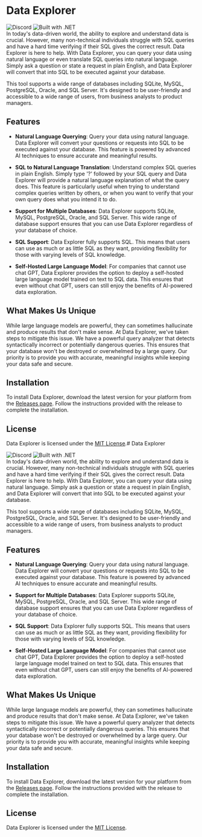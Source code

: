 # Data Explorer

![Discord](https://discordapp.com/api/guilds/1223002530074591365/widget.png?style=shield)
![Built with .NET](https://img.shields.io/badge/.NET-512BD4?style=for-the-badge&logo=.net&logoColor=white)  
In today's data-driven world, the ability to explore and understand data is crucial. However, many non-technical individuals struggle with SQL queries and have a hard time verifying if their SQL gives the correct result. Data Explorer is here to help. With Data Explorer, you can query your data using natural language or even translate SQL queries into natural language. Simply ask a question or state a request in plain English, and Data Explorer will convert that into SQL to be executed against your database.

This tool supports a wide range of databases including SQLite, MySQL, PostgreSQL, Oracle, and SQL Server. It's designed to be user-friendly and accessible to a wide range of users, from business analysts to product managers.

## Features

- **Natural Language Querying**: Query your data using natural language. Data Explorer will convert your questions or requests into SQL to be executed against your database. This feature is powered by advanced AI techniques to ensure accurate and meaningful results.

- **SQL to Natural Language Translation**: Understand complex SQL queries in plain English. Simply type '?' followed by your SQL query and Data Explorer will provide a natural language explanation of what the query does. This feature is particularly useful when trying to understand complex queries written by others, or when you want to verify that your own query does what you intend it to do.

- **Support for Multiple Databases**: Data Explorer supports SQLite, MySQL, PostgreSQL, Oracle, and SQL Server. This wide range of database support ensures that you can use Data Explorer regardless of your database of choice.

- **SQL Support**: Data Explorer fully supports SQL. This means that users can use as much or as little SQL as they want, providing flexibility for those with varying levels of SQL knowledge.

- **Self-Hosted Large Language Model**: For companies that cannot use chat GPT, Data Explorer provides the option to deploy a self-hosted large language model trained on text to SQL data. This ensures that even without chat GPT, users can still enjoy the benefits of AI-powered data exploration.

## What Makes Us Unique

While large language models are powerful, they can sometimes hallucinate and produce results that don't make sense. At Data Explorer, we've taken steps to mitigate this issue. We have a powerful query analyzer that detects syntactically incorrect or potentially dangerous queries. This ensures that your database won't be destroyed or overwhelmed by a large query. Our priority is to provide you with accurate, meaningful insights while keeping your data safe and secure.

## Installation

To install Data Explorer, download the latest version for your platform from the [Releases page](https://github.com/vadimkholodilo/data-explorer/releases). Follow the instructions provided with the release to complete the installation.

<!--
## Contributing

We welcome contributions to Data Explorer! If you're interested in contributing, please see our [Contributing Guide](link-to-contributing-guide).
-->

## License

Data Explorer is licensed under the [MIT License](link-to-license).# Data Explorer

![Discord](https://discordapp.com/api/guilds/1223002530074591365/widget.png?style=shield)
![Built with .NET](https://img.shields.io/badge/.NET-512BD4?style=for-the-badge&logo=.net&logoColor=white)  
In today's data-driven world, the ability to explore and understand data is crucial. However, many non-technical individuals struggle with SQL queries and have a hard time verifying if their SQL gives the correct result. Data Explorer is here to help. With Data Explorer, you can query your data using natural language. Simply ask a question or state a request in plain English, and Data Explorer will convert that into SQL to be executed against your database.

This tool supports a wide range of databases including SQLite, MySQL, PostgreSQL, Oracle, and SQL Server. It's designed to be user-friendly and accessible to a wide range of users, from business analysts to product managers.

## Features

- **Natural Language Querying**: Query your data using natural language. Data Explorer will convert your questions or requests into SQL to be executed against your database. This feature is powered by advanced AI techniques to ensure accurate and meaningful results.

- **Support for Multiple Databases**: Data Explorer supports SQLite, MySQL, PostgreSQL, Oracle, and SQL Server. This wide range of database support ensures that you can use Data Explorer regardless of your database of choice.

- **SQL Support**: Data Explorer fully supports SQL. This means that users can use as much or as little SQL as they want, providing flexibility for those with varying levels of SQL knowledge.

- **Self-Hosted Large Language Model**: For companies that cannot use chat GPT, Data Explorer provides the option to deploy a self-hosted large language model trained on text to SQL data. This ensures that even without chat GPT, users can still enjoy the benefits of AI-powered data exploration.

## What Makes Us Unique

While large language models are powerful, they can sometimes hallucinate and produce results that don't make sense. At Data Explorer, we've taken steps to mitigate this issue. We have a powerful query analyzer that detects syntactically incorrect or potentially dangerous queries. This ensures that your database won't be destroyed or overwhelmed by a large query. Our priority is to provide you with accurate, meaningful insights while keeping your data safe and secure.

## Installation

To install Data Explorer, download the latest version for your platform from the [Releases page](https://github.com/vadimkholodilo/data-explorer/releases). Follow the instructions provided with the release to complete the installation.

<!--
## Contributing

We welcome contributions to Data Explorer! If you're interested in contributing, please see our [Contributing Guide](link-to-contributing-guide).
-->

## License

Data Explorer is licensed under the [MIT License](link-to-license).
